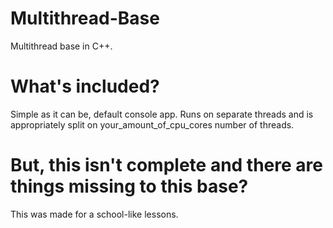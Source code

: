 # Multithread-Base
Multithread base in C++.

# What's included?
Simple as it can be, default console app.
Runs on separate threads and is appropriately split on your_amount_of_cpu_cores number of threads.

# But, this isn't complete and there are things missing to this base?
This was made for a school-like lessons.
